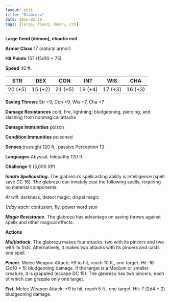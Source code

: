 ```yaml
---
layout: post
title: "Glabrezu"
date: 2016-02-29
tags: [large, fiend, demon, cr9]
---
```


**Large fiend (demon), chaotic evil**

**Armor Class** 17 (natural armor)

**Hit Points** 157 (15d10 + 75)

**Speed** 40 ft.

|   STR   |   DEX   |   CON   |   INT   |   WIS   |   CHA   |
|:-----:|:-----:|:-----:|:-----:|:-----:|:-----:|
| 20 (+5) | 15 (+2) | 21 (+5) | 19 (+4) | 17 (+3) | 16 (+3) |

**Saving Throws** Str +9, Con +9, Wis +7, Cha +7 

**Damage Resistances** cold, fire, lightning; bludgeoning, piercing, and slashing from nonmagical attacks 

**Damage Immunities** poison 

**Condition Immunities** poisoned 

**Senses** truesight 120 ft., passive Perception 13 

**Languages** Abyssal, telepathy 120 ft. 

**Challenge** 9 (5,000 XP)

***Innate Spellcasting.*** The glabrezu’s spellcasting ability is Intelligence (spell save DC 16). The glabrezu can innately cast the following spells, requiring no material components: 

*At will:* darkness, detect magic, dispel magic 

*1/day each:* confusion, fly, power word stun 

***Magic Resistance.*** The glabrezu has advantage on saving throws against spells and other magical effects. 

**Actions**

***Multiattack.*** The glabrezu makes four attacks: two with its pincers and two with its fists. Alternatively, it makes two attacks with its pincers and casts one spell. 

***Pincer.*** Melee Weapon Attack: +9 to hit, reach 10 ft., one target. Hit: 16 (2d10 + 5) bludgeoning damage. If the target is a Medium or smaller creature, it is grappled (escape DC 15). The glabrezu has two pincers, each of which can grapple only one target. 

***Fist.*** Melee Weapon Attack: +9 to hit, reach 5 ft., one target. Hit: 7 (2d4 + 2) bludgeoning damage.